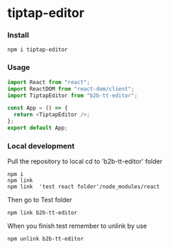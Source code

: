 # tiptap-editor

### Install

```
npm i tiptap-editor
```

### Usage

```javascript
import React from "react";
import ReactDOM from "react-dom/client";
import TiptapEditor from "b2b-tt-editor";

const App = () => {
  return <TiptapEditor />;
};
export default App;
```

### Local development

Pull the repository to local
cd to 'b2b-tt-editor' folder

```
npm i
npm link
npm link  'test react folder'/node_modules/react
```

Then go to Test folder

```
npm link b2b-tt-editor
```

When you finish test remember to unlink by use

```
npm unlink b2b-tt-editor
```
